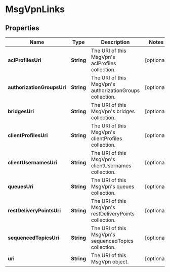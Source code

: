 
# MsgVpnLinks

## Properties
Name | Type | Description | Notes
------------ | ------------- | ------------- | -------------
**aclProfilesUri** | **String** | The URI of this MsgVpn&#39;s aclProfiles collection. |  [optional]
**authorizationGroupsUri** | **String** | The URI of this MsgVpn&#39;s authorizationGroups collection. |  [optional]
**bridgesUri** | **String** | The URI of this MsgVpn&#39;s bridges collection. |  [optional]
**clientProfilesUri** | **String** | The URI of this MsgVpn&#39;s clientProfiles collection. |  [optional]
**clientUsernamesUri** | **String** | The URI of this MsgVpn&#39;s clientUsernames collection. |  [optional]
**queuesUri** | **String** | The URI of this MsgVpn&#39;s queues collection. |  [optional]
**restDeliveryPointsUri** | **String** | The URI of this MsgVpn&#39;s restDeliveryPoints collection. |  [optional]
**sequencedTopicsUri** | **String** | The URI of this MsgVpn&#39;s sequencedTopics collection. |  [optional]
**uri** | **String** | The URI of this MsgVpn object. |  [optional]



